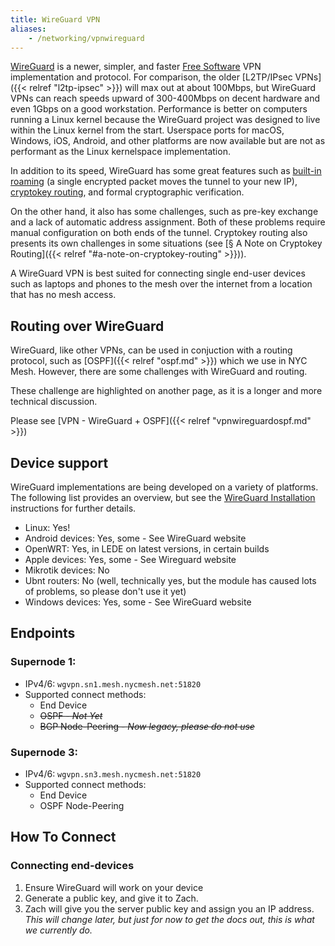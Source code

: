 ```yaml
---
title: WireGuard VPN
aliases:
    - /networking/vpnwireguard
---
```


[WireGuard](https://wireguard.com/) is a newer, simpler, and faster [Free Software](https://www.gnu.org/philosophy/free-sw.html) VPN implementation and protocol. For comparison, the older [L2TP/IPsec VPNs]({{< relref "l2tp-ipsec" >}}) will max out at about 100Mbps, but WireGuard VPNs can reach speeds upward of 300-400Mbps on decent hardware and even 1Gbps on a good workstation. Performance is better on computers running a Linux kernel because the WireGuard project was designed to live within the Linux kernel from the start. Userspace ports for macOS, Windows, iOS, Android, and other platforms are now available but are not as performant as the Linux kernelspace implementation.

In addition to its speed, WireGuard has some great features such as [built-in roaming](https://www.wireguard.com/#built-in-roaming) (a single encrypted packet moves the tunnel to your new IP), [cryptokey routing](https://www.wireguard.com/#cryptokey-routing), and formal cryptographic verification.

On the other hand, it also has some challenges, such as pre-key exchange and a lack of automatic address assignment. Both of these problems require manual configuration on both ends of the tunnel. Cryptokey routing also presents its own challenges in some situations (see [§ A Note on Cryptokey Routing]({{< relref "#a-note-on-cryptokey-routing" >}})).

A WireGuard VPN is best suited for connecting single end-user devices such as laptops and phones to the mesh over the internet from a location that has no mesh access.

## Routing over WireGuard
WireGuard, like other VPNs, can be used in conjuction with a routing protocol, such as [OSPF]({{< relref "ospf.md" >}}) which we use in NYC Mesh. However, there are some challenges with WireGuard and routing.

These challenge are highlighted on another page, as it is a longer and more technical discussion.

Please see [VPN - WireGuard + OSPF]({{< relref "vpnwireguardospf.md" >}})

## Device support
WireGuard implementations are being developed on a variety of platforms. The following list provides an overview, but see the [WireGuard Installation](https://www.wireguard.com/install/) instructions for further details.

* Linux: Yes!
* Android devices: Yes, some - See WireGuard website
* OpenWRT: Yes, in LEDE on latest versions, in certain builds
* Apple devices: Yes, some - See Wireguard website
* Mikrotik devices: No
* Ubnt routers: No (well, technically yes, but the module has caused lots of problems, so please don't use it yet)
* Windows devices: Yes, some - See WireGuard website

## Endpoints

### Supernode 1:
* IPv4/6: `wgvpn.sn1.mesh.nycmesh.net:51820`
* Supported connect methods:
    * End Device
    * ~~OSPF - _Not Yet_~~
    * ~~BGP Node-Peering - _Now legacy, please do not use_~~

### Supernode 3:
* IPv4/6: `wgvpn.sn3.mesh.nycmesh.net:51820`
* Supported connect methods:
    * End Device
    * OSPF Node-Peering

## How To Connect

### Connecting end-devices
1. Ensure WireGuard will work on your device
1. Generate a public key, and give it to Zach.
1. Zach will give you the server public key and assign you an IP address. _This will change later, but just for now to get the docs out, this is what we currently do._
